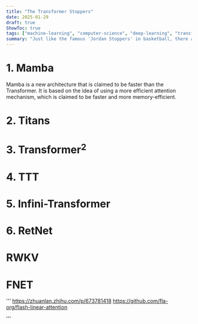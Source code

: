```yaml
---
title: "The Transformer Stoppers"
date: 2025-01-29
draft: true
ShowToc: true
tags: ["machine-learning", "computer-science", "deep-learning", "transformer", "nlp", "aritificial-intelligence"]
summary: "Just like the famous 'Jordan Stoppers' in basketball, there are a number of works claiming to substitute and overperform the Transformer. This article goes through some of them, namely Mamba, Titans, Transformer^2, TTT, Infini-Transformer and RetNet."
---
```


# 1. Mamba
Mamba is a new architecture that is claimed to be faster than the Transformer. It is based on the idea of using a more efficient attention mechanism, which is claimed to be faster and more memory-efficient.

# 2. Titans

# 3. Transformer$^2$

# 4. TTT

# 5. Infini-Transformer

# 6. RetNet

# RWKV

# FNET
'''
https://zhuanlan.zhihu.com/p/673781418
https://github.com/fla-org/flash-linear-attention

'''
